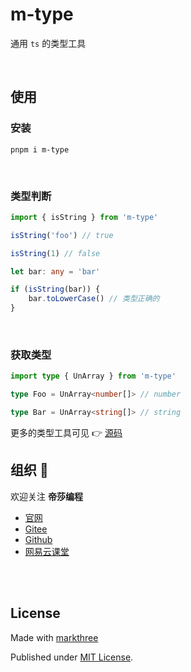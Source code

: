 # m-type

通用 `ts` 的类型工具

<br />


## 使用

### 安装

```shell
pnpm i m-type
```

<br />

### 类型判断

```ts
import { isString } from 'm-type'

isString('foo') // true

isString(1) // false

let bar: any = 'bar'

if (isString(bar)) {
    bar.toLowerCase() // 类型正确的
}
```

<br />

### 获取类型

```ts
import type { UnArray } from 'm-type'

type Foo = UnArray<number[]> // number

type Bar = UnArray<string[]> // string
```

更多的类型工具可见 👉 [源码](./src)

## 组织 🦔

欢迎关注 **帝莎编程**

- [官网](http://dishaxy.dishait.cn/)
- [Gitee](https://gitee.com/dishait)
- [Github](https://github.com/dishait)
- [网易云课堂](https://study.163.com/provider/480000001892585/index.htm?share=2&shareId=480000001892585)


<br />
<br />

## License

Made with [markthree](https://github.com/markthree)

Published under [MIT License](./LICENSE).